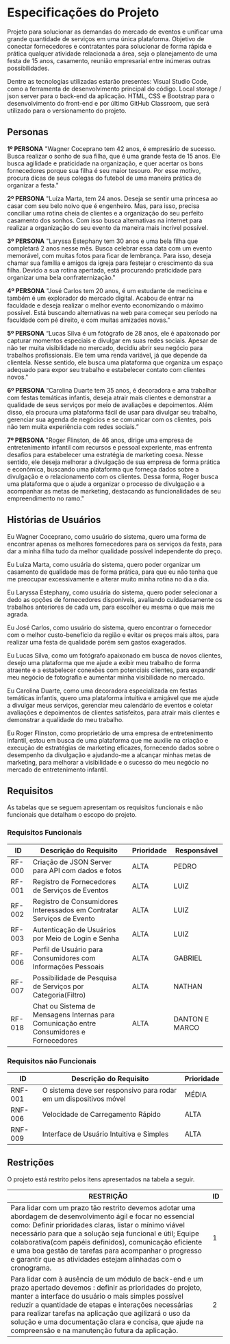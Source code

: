  # Especificações do Projeto

Projeto para solucionar as demandas do mercado de eventos e unificar uma grande quantidade de serviços em uma única plataforma. Objetivo de conectar fornecedores e contratantes para solucionar de forma rápida e prática qualquer atividade relacionada a área, seja o planejamento de uma festa de 15 anos, casamento, reunião empresarial entre inúmeras outras possibilidades.

Dentre as tecnologias utilizadas estarão presentes: Visual Studio Code, como a ferramenta de desenvolvimento principal do código. Local storage / json server para o back-end da aplicação. HTML, CSS e Bootstrap para o desenvolvimento do front-end e por último GitHub Classroom, que será utilizado para o versionamento do projeto.

## Personas

**1º PERSONA** 
"Wagner Coceprano tem 42 anos, é empresário de sucesso. Busca realizar o sonho de sua filha, que é uma grande festa de 15 anos. Ele busca agilidade e praticidade na organização, e quer acertar os bons fornecedores porque sua filha é seu maior tesouro. Por esse motivo, procura dicas de seus colegas do futebol de uma maneira prática de organizar a festa."


**2º PERSONA** 
"Luíza Marta, tem 24 anos. Deseja se sentir uma princesa ao casar com seu belo noivo que é engenheiro. Mas, para isso, precisa conciliar uma rotina cheia de clientes e a organização do seu perfeito casamento dos sonhos. Com isso busca alternativas na internet para realizar a organização do seu evento da maneira mais incrível possível.


**3º PERSONA** 
"Laryssa Estephany tem 30 anos e uma bela filha que completará 2 anos nesse mês. Busca celebrar essa data com um evento memorável, com muitas fotos para ficar de lembrança. Para isso, deseja chamar sua família e amigos da igreja para festejar o crescimento da sua filha. Devido a sua rotina apertada, está procurando praticidade para organizar uma bela confraternização."

**4º PERSONA** 
"José Carlos tem 20 anos, é um estudante de medicina e também é um explorador do mercado digital. Acabou de entrar na faculdade e deseja realizar o melhor evento economizando o máximo possível. Está buscando alternativas na web para começar seu período na faculdade com pé direito, e com muitas amizades novas."

**5º PERSONA** 
“Lucas Silva é um fotógrafo de 28 anos, ele é apaixonado por capturar momentos especiais e divulgar em suas redes sociais. Apesar de não ter muita visibilidade no mercado, decidiu abrir seu negócio para trabalhos profissionais. Ele tem uma renda variável, já que depende da clientela. Nesse sentido, ele busca uma plataforma que organiza um espaço adequado para expor seu trabalho e estabelecer contato com clientes novos."

**6º PERSONA** 
“Carolina Duarte tem 35 anos, é decoradora e ama trabalhar com festas temáticas infantis, deseja atrair mais clientes e demonstrar a qualidade de seus serviços por meio de avaliações e depoimentos. Além disso, ela procura uma plataforma fácil de usar para divulgar seu trabalho, gerenciar sua agenda de negócios e se comunicar com os clientes, pois não tem muita experiência com redes sociais.”

**7º PERSONA** 
"Roger Flinston, de 46 anos, dirige uma empresa de entretenimento infantil com recursos e pessoal experiente, mas enfrenta desafios para estabelecer uma estratégia de marketing coesa. Nesse sentido, ele deseja melhorar a divulgação de sua empresa de forma prática e econômica, buscando uma plataforma que forneça dados sobre a divulgação e o relacionamento com os clientes. Dessa forma, Roger busca uma plataforma que o ajude a organizar o processo de divulgação e a acompanhar as metas de marketing, destacando as funcionalidades de seu empreendimento no ramo."

## Histórias de Usuários

Eu Wagner Coceprano, como usuário do sistema, quero uma forma de encontrar apenas os melhores fornecedores para os serviços da festa, para dar a minha filha tudo da melhor qualidade possível independente do preço.

Eu Luíza Marta, como usuária do sistema, quero poder organizar um casamento de qualidade mas de forma prática, para que eu não tenha que me preocupar excessivamente e alterar muito minha rotina no dia a dia.

Eu Laryssa Estephany, como usuária do sistema, quero poder selecionar a dedo as opções de fornecedores disponíveis, avaliando cuidadosamente os trabalhos anteriores de cada um, para escolher eu mesma o que mais me agrada.

Eu José Carlos, como usuário do sistema, quero encontrar o fornecedor com o melhor custo-benefício da região e evitar os preços mais altos, para realizar uma festa de qualidade porém sem gastos exagerados.

Eu Lucas Silva, como um fotógrafo apaixonado em busca de novos clientes, desejo uma plataforma que me ajude a exibir meu trabalho de forma atraente e a estabelecer conexões com potenciais clientes, para expandir meu negócio de fotografia e aumentar minha visibilidade no mercado.

Eu Carolina Duarte, como uma decoradora especializada em festas temáticas infantis, quero uma plataforma intuitiva e amigável que me ajude a divulgar meus serviços, gerenciar meu calendário de eventos e coletar avaliações e depoimentos de clientes satisfeitos, para atrair mais clientes e demonstrar a qualidade do meu trabalho.

Eu Roger Flinston, como proprietário de uma empresa de entretenimento infantil, estou em busca de uma plataforma que me auxilie na criação e execução de estratégias de marketing eficazes, fornecendo dados sobre o desempenho da divulgação e ajudando-me a alcançar minhas metas de marketing, para melhorar a visibilidade e o sucesso do meu negócio no mercado de entretenimento infantil.

## Requisitos

As tabelas que se seguem apresentam os requisitos funcionais e não funcionais que detalham o escopo do projeto.

### Requisitos Funcionais

|ID    | Descrição do Requisito  | Prioridade | Responsável |
|------|-----------------------------------------|----| ----|
|RF-000  | Criação de JSON Server para API com dados e fotos	| ALTA | PEDRO |
|RF-001  | Registro de Fornecedores de Serviços de Eventos	| ALTA | LUIZ|
|RF-002  | Registro de Consumidores Interessados em Contratar Serviços de Evento | ALTA | LUIZ |
|RF-003  | Autenticação de Usuários por Meio de Login e Senha | ALTA | LUIZ |
|RF-006  | Perfil de Usuário para Consumidores com Informações Pessoais | ALTA | GABRIEL |
|RF-007  | Possibilidade de Pesquisa de Serviços por Categoria(Filtro)| ALTA | NATHAN |
|RF-018  | Chat ou Sistema de Mensagens Internas para Comunicação entre Consumidores e Fornecedores| ALTA | DANTON E MARCO |

### Requisitos não Funcionais

|ID     | Descrição do Requisito  |Prioridade |
|-------|-------------------------|----|
|RNF-001  | O sistema deve ser responsivo para rodar em um dispositivos móvel| MÉDIA | MARCO |
|RNF-006  | Velocidade de Carregamento Rápido | ALTA | EDUARDO |
|RNF-009  | Interface de Usuário Intuitiva e Simples | ALTA | DANTON |


## Restrições

O projeto está restrito pelos itens apresentados na tabela a seguir.

|RESTRIÇÃO|ID                                        |
|--|-------------------------------------------------------| 
Para lidar com um prazo tão restrito devemos adotar uma abordagem de desenvolvimento ágil e focar no essencial como: Definir prioridades claras, listar o mínimo viável necessário para que a solução seja funcional e útil; Equipe colaborativa(com papéis definidos), comunicação eficiente e uma boa gestão de tarefas para acompanhar o progresso e garantir que as atividades estejam alinhadas com o cronograma. | 1
Para lidar com à ausência de um módulo de back-end e um prazo apertado devemos : definir as prioridades do projeto, manter a interface do usuário o mais simples possível reduzir a quantidade de etapas e interações necessárias para realizar tarefas na aplicação que agilizará o uso da solução e uma documentação clara e concisa, que ajude na compreensão e na manutenção futura da aplicação. | 2




